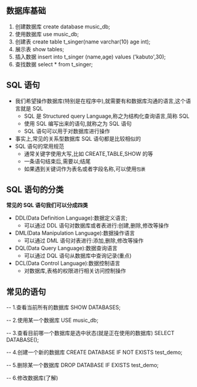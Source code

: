 ## 数据库基础

1. 创建数据库 create database music_db;
2. 使用数据库 use music_db;
3. 创建表 create table t_singer(name varchar(10) age int);
4. 展示表 show tables;
5. 插入数据 insert into t_singer (name,age) values ('kabuto',30);
6. 查找数据 select \* from t_singer;

## SQL 语句

- 我们希望操作数据库(特别是在程序中),就需要有和数据库沟通的语言,这个语言就是 SQL
  - SQL 是 Structured query Language,称之为结构化查询语言,简称 SQL
  - 使用 SQL 编写出来的语句,就称之为 SQL 语句
  - SQL 语句可以用于对数据库进行操作
- 事实上,常见的关系型数据库 SQL 语句都是比较相似的
- SQL 语句的常用规范
  - 通常关键字使用大写,比如 CREATE,TABLE,SHOW 的等
  - 一条语句结束后,需要以;结尾
  - 如果遇到关键词作为表名或者字段名称,可以使用`包裹`

## SQL 语句的分类

**常见的 SQL 语句我们可以分成四类**

- DDL(Data Definition Language):数据定义语言;
  - 可以通过 DDL 语句对数据库或者表进行:创建,删除,修改等操作
- DML(Data Manipulation Language):数据操作语言
  - 可以通过 DML 语句对表进行:添加,删除,修改等操作
- DQL(Data Query Language):数据查询语言
  - 可以通过 DQL 语句从数据库中查询记录(重点)
- DCL(Data Control Language):数据控制语言
  - 对数据库,表格的权限进行相关访问控制操作

## 常见的语句

-- 1.查看当前所有的数据库
SHOW DATABASES;

-- 2.使用某一个数据库
USE music_db;

-- 3.查看目前哪一个数据库是选中状态(就是正在使用的数据库)
SELECT DATABASE();

-- 4.创建一个新的数据库
CREATE DATABASE IF NOT EXISTS test_demo;

-- 5.删除某一个数据库
DROP DATABASE IF EXISTS test_demo;

-- 6.修改数据库(了解)
